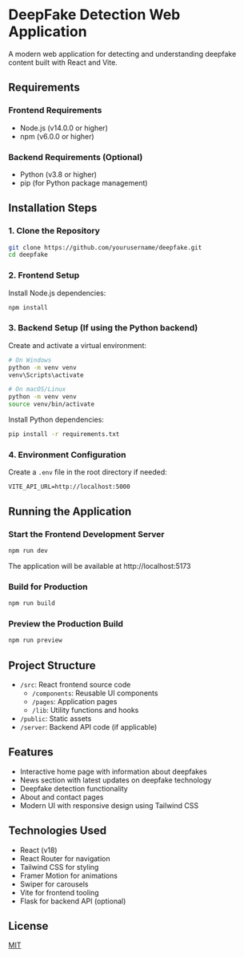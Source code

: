 # DeepFake Detection Web Application

A modern web application for detecting and understanding deepfake content built with React and Vite.

## Requirements

### Frontend Requirements
- Node.js (v14.0.0 or higher)
- npm (v6.0.0 or higher)

### Backend Requirements (Optional)
- Python (v3.8 or higher)
- pip (for Python package management)

## Installation Steps

### 1. Clone the Repository
```bash
git clone https://github.com/yourusername/deepfake.git
cd deepfake
```

### 2. Frontend Setup
Install Node.js dependencies:
```bash
npm install
```

### 3. Backend Setup (If using the Python backend)
Create and activate a virtual environment:
```bash
# On Windows
python -m venv venv
venv\Scripts\activate

# On macOS/Linux
python -m venv venv
source venv/bin/activate
```

Install Python dependencies:
```bash
pip install -r requirements.txt
```

### 4. Environment Configuration
Create a `.env` file in the root directory if needed:
```
VITE_API_URL=http://localhost:5000
```

## Running the Application

### Start the Frontend Development Server
```bash
npm run dev
```
The application will be available at http://localhost:5173

### Build for Production
```bash
npm run build
```

### Preview the Production Build
```bash
npm run preview
```

## Project Structure

- `/src`: React frontend source code
  - `/components`: Reusable UI components
  - `/pages`: Application pages
  - `/lib`: Utility functions and hooks
- `/public`: Static assets
- `/server`: Backend API code (if applicable)

## Features

- Interactive home page with information about deepfakes
- News section with latest updates on deepfake technology
- Deepfake detection functionality
- About and contact pages
- Modern UI with responsive design using Tailwind CSS

## Technologies Used

- React (v18)
- React Router for navigation
- Tailwind CSS for styling
- Framer Motion for animations
- Swiper for carousels
- Vite for frontend tooling
- Flask for backend API (optional)

## License

[MIT](LICENSE) 